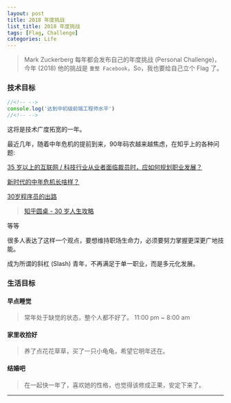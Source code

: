 ```yaml
---
layout: post
title: 2018 年度挑战
list_title: 2018 年度挑战
tags: [Flag, Challenge]
categories: Life
---
```


> Mark Zuckerberg 每年都会发布自己的年度挑战 (Personal Challenge)，今年 (2018)
> 他的挑战是 `重整 Facebook`，So，我也要给自己立个 Flag 了。

### 技术目标

``` javascript
//<!-- -->
console.log('达到中初级前端工程师水平')
//<!-- -->
```

<!--  more -->

这将是技术广度拓宽的一年。

最近几年，随着中年危机的提前到来，90年码农越来越焦虑，在知乎上的各种问题:

[35 岁以上的互联网 / 科技行业从业者面临裁员时，应如何规划职业发展？](https://www.zhihu.com/question/55801683)

[新时代的中年危机长啥样？](https://www.zhihu.com/question/61686566)

[30岁程序员的出路](https://www.zhihu.com/question/20155451)

> [知乎圆桌 - 30 岁人生攻略](https://www.zhihu.com/roundtable/middleage)

等等

很多人表达了这样一个观点，要想维持职场生命力，必须要努力掌握更深更广地技能。

成为所谓的斜杠 (Slash) 青年，不再满足于单一职业，而是多元化发展。


### 生活目标

#### 早点睡觉 

> 常年处于缺觉的状态，整个人都不好了。
> 11:00 pm ~ 8:00 am

#### 家里收拾好

> 养了点花花草草，买了一只小龟龟，希望它明年还在。

#### 结婚吧

> 在一起快一年了，喜欢她的性格，也觉得该修成正果，安定下来了。

---

